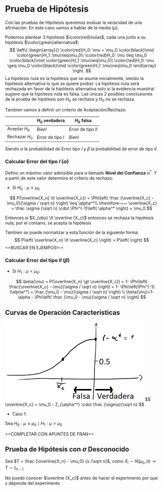 # Prueba de Hipótesis

Con las pruebas de Hipótesis queremos evaluar la veracidad de una afirmación. En este caso vamos a hablar de la media $(\mu)$.

Podemos plantear 3 hipótesis $\color{red}nulas$, cada una junto a su hipótesis $\color{green}alternativa$:
$$
\left\{
\begin{array}{}
	\color{red}H_0: \mu = \mu_0 \color{black}\mid \color{green}H_1 :\mu\neq\mu_0\\
	\color{red}H_0: \mu \leq \mu_0 \color{black}\mid \color{green}H_1 :\mu\neq\mu_0\\
	\color{red}H_0: \mu \geq \mu_0 \color{black}\mid \color{green}H_1 :\mu\neq\mu_0
\end{array}
\right.
$$
La hipótesis nula es la hipótesis que se asume inicialmente, siendo la hipótesis alternativa lo que se quiere probar. La hipótesis nula será rechazada en favor de la hipótesis alternativa solo si la evidencia muestral sugiere que la hipótesis nula es falsa. Las únicas 2 posibles conclusiones de la prueba de hipótesis son $H_0$ se rechaza y $H_0$ no se rechaza.

Tambien vamos a definir un criterio de Aceptación/Rechazo:

|                | $H_0$ verdadera   | $H_0$ falsa        |
| -------------- | ----------------- | ------------------ |
| Aceptar $H_0$  | Bien!             | Error de tipo $II$ |
| Rechazar $H_0$ | Error de tipo $I$ | Bien!              |

Siendo $\alpha$ la probabilidad de Error tipo $I$ y $\beta$ la probabilidad de error de tipo $II$.

### Calcular Error del tipo $I$ $(\alpha)$

Defino un máximo valor admisible para $\alpha$ llamado **Nivel del Confianza** $\alpha^*$. Y a partir de este valor determino el criterio de rechazo:



- Si $H_0:\mu \geq \mu_0$

$$
P(\overline{X_n} \lt \overline{X_c}) = \Phi\left( \frac {\overline{X_c} - \mu_0}{\sigma / \sqrt n} \right) \leq \alpha^*\\
\therefore~~~ \overline{X_c} = \frac \sigma {\sqrt n} \cdot \Phi^{-1}\left( \alpha^* \right) + \mu_0
$$

Entonces si $X_{obs} \lt \overline {X_c}$ entonces se rechaza la hipótesis nula, por el contario, se acepta la hipótesis 

Tambien se puede normalizar a esta función de la siguiente forma:
$$
P\left( \overline{X_n} \lt \overline{X_c} \right) = P\left(  \right)
$$
==BUSCAR EN EJEMPOS!==

### Calcular Error del tipo $II$ $(\beta)$

- Si $H_1 : \mu \lt \mu_0$:

$$
\beta(\mu) = P(\overline{X_n} \gt \overline{X_c}) = 1- \Phi\left( \frac{\overline{X_c} - \mu}{\sigma / \sqrt n} \right) = 1- \Phi\left(\Phi^{-1}(\alpha^*) + \frac {\mu_0 - \mu}{\sigma / \sqrt n} \right) \\
\beta(\mu)=1- \alpha - \Phi\left( \frac {\mu_0 - \mu}{\sigma / \sqrt n} \right)
$$



## Curvas de Operación Características

<img src="Resources/clip_image002.png" style="50%"/>
$$
\overline{X_c} = \mu_0 - Z_{\alpha^*} \cdot \frac {\sigma}{\sqrt n}
$$


- Caso 1:

Sea $H_0:\mu \leq\mu_0\mid H_1:\mu \gt \mu_0$





==COMPLETAR CON APUNTES DE FRAN==



## Prueba de Hipótesis con $\sigma$ Desconocido

Sea $T = \frac {\overline{X_n} - \mu_0} {s /\sqrt n}$, como $X_i \sim N(\mu_0,\sigma) \rightarrow T \sim t_{n-1}$

No puedo conocer $\overline {X_c}$ antes de hacer el experimento por que $s$ depende del experimento



























